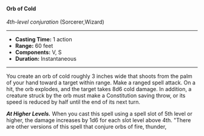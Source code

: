 #### Orb of Cold
*4th-level conjuration* (Sorcerer,Wizard)
___
- **Casting Time:** 1 action
- **Range:** 60 feet
- **Components:** V, S
- **Duration:** Instantaneous
---
You create an orb of cold roughly 3 inches wide that
shoots from the palm of your hand toward a target
within range. Make a ranged spell attack. On a hit,
the orb explodes, and the target takes 8d6 cold
damage.
In addition, a creature struck by the orb must
make a Constitution saving throw, or its speed is
reduced by half until the end of its next turn.

***At Higher Levels.***  When you cast this spell using
a spell slot of 5th level or higher, the damage
increases by 1d6 for each slot level above 4th.
"There are other versions of this spell
that conjure orbs of fire, thunder,
